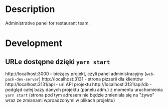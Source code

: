 # Description
Administrative panel for restaurant team.

# Development

## URLe dostępne dzięki `yarn start`

http://localhost:3000 - bieżący projekt, czyli panel administracyjny (`web-pack-dev-server`)
http://localhost:3131 - strona pizzerii dla klientów
http://localhost:3131/api - url API projektu
http://localhost:3131/api/db - podgląd całej bazy danych projektu (panelu adm.) z momentu uruchomienia `yarn start` (strona pod tym adresem nie będzie zmieniała się na "żywo" wraz ze zmianami wproadzonymi w plikach projektu)
